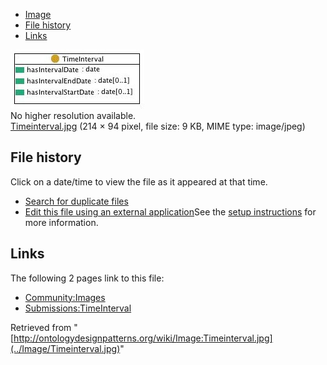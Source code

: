 * [Image](../Image/Timeinterval.jpg#file)
* [File history](../Image/Timeinterval.jpg#filehistory)
* [Links](../Image/Timeinterval.jpg#filelinks)

[![Image:Timeinterval.jpg](../images/1/13/Timeinterval.jpg)](../images/1/13/Timeinterval.jpg)  
No higher resolution available.  
[Timeinterval.jpg](../images/1/13/Timeinterval.jpg)‎ (214 × 94 pixel, file size: 9 KB, MIME type: image/jpeg)

## File history

Click on a date/time to view the file as it appeared at that time.



  
* [Search for duplicate files](http://ontologydesignpatterns.org/wiki/Special:FileDuplicateSearch/Timeinterval.jpg "Special:FileDuplicateSearch/Timeinterval.jpg")
* [Edit this file using an external application](http://ontologydesignpatterns.org/wiki/index.php?title=Image:Timeinterval.jpg&action=edit&externaledit=true&mode=file "Image:Timeinterval.jpg")See the [setup instructions](http://www.mediawiki.org/wiki/Manual:External_editors "http://www.mediawiki.org/wiki/Manual:External_editors") for more information.

## Links



The following 2 pages link to this file:


* [Community:Images](../Community/Images "Community:Images")
* [Submissions:TimeInterval](../Submissions/TimeInterval "Submissions:TimeInterval")


Retrieved from "[http://ontologydesignpatterns.org/wiki/Image:Timeinterval.jpg](../Image/Timeinterval.jpg)"